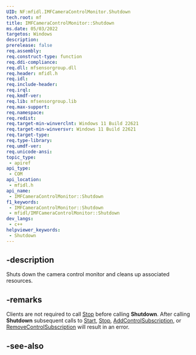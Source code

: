 ```yaml
---
UID: NF:mfidl.IMFCameraControlMonitor.Shutdown
tech.root: mf
title: IMFCameraControlMonitor::Shutdown
ms.date: 05/03/2022
targetos: Windows
description: 
prerelease: false
req.assembly: 
req.construct-type: function
req.ddi-compliance: 
req.dll: mfsensorgroup.dll
req.header: mfidl.h
req.idl: 
req.include-header: 
req.irql: 
req.kmdf-ver: 
req.lib: mfsensorgroup.lib
req.max-support: 
req.namespace: 
req.redist: 
req.target-min-winverclnt: Windows 11 Build 22621
req.target-min-winversvr: Windows 11 Build 22621
req.target-type: 
req.type-library: 
req.umdf-ver: 
req.unicode-ansi: 
topic_type:
 - apiref
api_type:
 - COM
api_location:
 - mfidl.h
api_name:
 - IMFCameraControlMonitor::Shutdown
f1_keywords:
 - IMFCameraControlMonitor::Shutdown
 - mfidl/IMFCameraControlMonitor::Shutdown
dev_langs:
 - c++
helpviewer_keywords:
 - Shutdown
---
```


## -description

Shuts down the camera control monitor and cleans up associated resources.

## -remarks

Clients are not required to call [Stop](nf-mfidl-imfcameracontrolmonitor-stop.md) before calling **Shutdown**. After calling **Shutdown** subsequent calls to [Start](nf-mfidl-imfcameracontrolmonitor-start.md), [Stop](nf-mfidl-imfcameracontrolmonitor-stop.md), [AddControlSubscription](nf-mfidl-imfcameracontrolmonitor-addcontrolsubscription.md), or [RemoveControlSubscription](nf-mfidl-imfcameracontrolmonitor-addcontrolsubscription.md) will result in an error.

## -see-also

